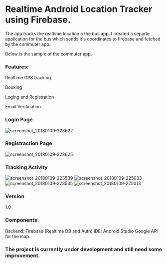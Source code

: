 # Realtime Android Location Tracker using Firebase.

The app tracks the realtime location a the bus app. I created a separte application for the bus which sends it's coordinates to firebase and 
fetched by the commuter app.

Below is the sample of the commuter app.

### Features:

Realtime GPS tracking

Booking

Loging and Registration

Email Verification

### Login Page
![screenshot_20180109-223622](https://user-images.githubusercontent.com/31688597/34726986-810a6e8c-f590-11e7-9197-3729f8096372.jpg)

### Registraction Page
![screenshot_20180109-223625](https://user-images.githubusercontent.com/31688597/34726991-882dcc4a-f590-11e7-8c22-23618b7c2c10.jpg)

### Tracking Activity

![screenshot_20180109-223539](https://user-images.githubusercontent.com/31688597/34727021-9c92541c-f590-11e7-8e50-5816ea7508e6.jpg)
![screenshot_20180109-225033](https://user-images.githubusercontent.com/31688597/34727030-a3419afc-f590-11e7-9d75-c341bb51c301.jpg)
![screenshot_20180109-223535](https://user-images.githubusercontent.com/31688597/34727001-91c1d6b6-f590-11e7-98dc-62bca3aceda3.jpg)
![screenshot_20180109-225013](https://user-images.githubusercontent.com/31688597/34727028-a30175e4-f590-11e7-8942-29c7bef0f2ae.jpg)

### Version
1.0

### Components:
Backend: Firebase (Realtime DB and Auth)
IDE: Android Studio
Google APi for the map.

### The project is currently under development and still need some improvement.



